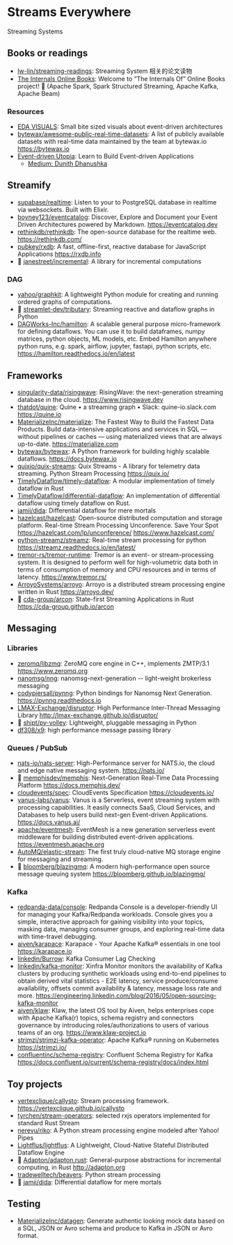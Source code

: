 # Streams Everywhere

Streaming Systems

## Books or readings

- [lw-lin/streaming-readings](https://github.com/lw-lin/streaming-readings):
  Streaming System 相关的论文读物
- [The Internals Online Books](https://books.japila.pl/): Welcome to “The
  Internals Of” Online Books project! 🤙 (Apache Spark, Spark Structured
  Streaming, Apache Kafka, Apache Beam)

### Resources

- [EDA VISUALS](https://serverlessland.com/event-driven-architecture/visuals):
  Small bite sized visuals about event-driven architectures
- [bytewax/awesome-public-real-time-datasets](https://github.com/bytewax/awesome-public-real-time-datasets):
  A list of publicly available datasets with real-time data maintained by the
  team at bytewax.io <https://bytewax.io>
- [Event-driven Utopia](https://www.eventdrivenutopia.com/): Learn to Build
  Event-driven Applications
  - [Medium: Dunith Dhanushka](https://dunith.medium.com/)

## Streamify

- [supabase/realtime](https://github.com/supabase/realtime): Listen to your to
  PostgreSQL database in realtime via websockets. Built with Elixir.
- [boyney123/eventcatalog](https://github.com/boyney123/eventcatalog): Discover,
  Explore and Document your Event Driven Architectures powered by Markdown.
  <https://eventcatalog.dev>
- [rethinkdb/rethinkdb](https://github.com/rethinkdb/rethinkdb): The open-source
  database for the realtime web. <https://rethinkdb.com/>
- [pubkey/rxdb](https://github.com/pubkey/rxdb): A fast, offline-first, reactive
  database for JavaScript Applications <https://rxdb.info>
- 📝 [janestreet/incremental](https://github.com/janestreet/incremental): A
  library for incremental computations

### DAG

- [yahoo/graphkit](https://github.com/yahoo/graphkit): A lightweight Python
  module for creating and running ordered graphs of computations.
- 📝 [streamlet-dev/tributary](https://github.com/streamlet-dev/tributary):
  Streaming reactive and dataflow graphs in Python
- [DAGWorks-Inc/hamilton](https://github.com/DAGWorks-Inc/hamilton): A scalable
  general purpose micro-framework for defining dataflows. You can use it to
  build dataframes, numpy matrices, python objects, ML models, etc. Embed
  Hamilton anywhere python runs, e.g. spark, airflow, jupyter, fastapi, python
  scripts, etc. <https://hamilton.readthedocs.io/en/latest>

## Frameworks

- [singularity-data/risingwave](https://github.com/singularity-data/risingwave):
  RisingWave: the next-generation streaming database in the cloud.
  <https://www.risingwave.dev>
- [thatdot/quine](https://github.com/thatdot/quine): Quine • a streaming graph •
  Slack: quine-io.slack.com <https://quine.io>
- [MaterializeInc/materialize](https://github.com/MaterializeInc/materialize):
  The Fastest Way to Build the Fastest Data Products. Build data-intensive
  applications and services in SQL — without pipelines or caches — using
  materialized views that are always up-to-date. <https://materialize.com>
- [bytewax/bytewax](https://github.com/bytewax/bytewax): A Python framework for
  building highly scalable dataflows. <https://docs.bytewax.io>
- [quixio/quix-streams](https://github.com/quixio/quix-streams): Quix Streams -
  A library for telemetry data streaming. Python Stream Processing
  <https://quix.io/>
- [TimelyDataflow/timely-dataflow](https://github.com/TimelyDataflow/timely-dataflow):
  A modular implementation of timely dataflow in Rust
- [TimelyDataflow/differential-dataflow](https://github.com/TimelyDataflow/differential-dataflow):
  An implementation of differential dataflow using timely dataflow on Rust.
- [jamii/dida](https://github.com/jamii/dida): Differential dataflow for mere
  mortals
- [hazelcast/hazelcast](https://github.com/hazelcast/hazelcast): Open-source
  distributed computation and storage platform. Real-time Stream Processing
  Unconference. Save Your Spot https://hazelcast.com/lp/unconference/
  <https://www.hazelcast.com/>
- [python-streamz/streamz](https://github.com/python-streamz/streamz): Real-time
  stream processing for python <https://streamz.readthedocs.io/en/latest/>
- [tremor-rs/tremor-runtime](https://github.com/tremor-rs/tremor-runtime):
  Tremor is an event- or stream-processing system. It is designed to perform
  well for high-volumetric data both in terms of consumption of memory and CPU
  resources and in terms of latency. <https://www.tremor.rs/>
- [ArroyoSystems/arroyo](https://github.com/ArroyoSystems/arroyo): Arroyo is a
  distributed stream processing engine written in Rust <https://arroyo.dev/>
- 📝 [cda-group/arcon](https://github.com/cda-group/arcon): State-first
  Streaming Applications in Rust <https://cda-group.github.io/arcon>

## Messaging

### Libraries

- [zeromq/libzmq](https://github.com/zeromq/libzmq): ZeroMQ core engine in C++,
  implements ZMTP/3.1 <https://www.zeromq.org>
- [nanomsg/nng](https://github.com/nanomsg/nng): nanomsg-next-generation --
  light-weight brokerless messaging
- [codypiersall/pynng](https://github.com/codypiersall/pynng): Python bindings
  for Nanomsg Next Generation. <https://pynng.readthedocs.io>
- [LMAX-Exchange/disruptor](https://github.com/LMAX-Exchange/disruptor): High
  Performance Inter-Thread Messaging Library
  <http://lmax-exchange.github.io/disruptor/>
- 📝 [shipt/py-volley](https://github.com/shipt/py-volley): Lightweight,
  pluggable messaging in Python
- [df308/x9](https://github.com/df308/x9): high performance message passing
  library

### Queues / PubSub

- [nats-io/nats-server](https://github.com/nats-io/nats-server):
  High-Performance server for NATS.io, the cloud and edge native messaging
  system. <https://nats.io/>
- 🌟 [memphisdev/memphis](https://github.com/memphisdev/memphis):
  Next-Generation Real-Time Data Processing Platform <https://docs.memphis.dev/>
- [cloudevents/spec](https://github.com/cloudevents/spec): CloudEvents
  Specification <https://cloudevents.io/>
- [vanus-labs/vanus](https://github.com/vanus-labs/vanus): Vanus is a
  Serverless, event streaming system with processing capabilities. It easily
  connects SaaS, Cloud Services, and Databases to help users build next-gen
  Event-driven Applications. <https://docs.vanus.ai/>
- [apache/eventmesh](https://github.com/apache/eventmesh): EventMesh is a new
  generation serverless event middleware for building distributed event-driven
  applications. <https://eventmesh.apache.org>
- [AutoMQ/elastic-stream](https://github.com/AutoMQ/elastic-stream): The first
  truly cloud-native MQ storage engine for messaging and streaming.
- 📝 [bloomberg/blazingmq](https://github.com/bloomberg/blazingmq): A modern
  high-performance open source message queuing system
  <https://bloomberg.github.io/blazingmq/>

### Kafka

- [redpanda-data/console](https://github.com/redpanda-data/console): Redpanda
  Console is a developer-friendly UI for managing your Kafka/Redpanda workloads.
  Console gives you a simple, interactive approach for gaining visibility into
  your topics, masking data, managing consumer groups, and exploring real-time
  data with time-travel debugging.
- [aiven/karapace](https://github.com/aiven/karapace): Karapace - Your Apache
  Kafka® essentials in one tool <https://karapace.io>
- [linkedin/Burrow](https://github.com/linkedin/Burrow): Kafka Consumer Lag
  Checking
- [linkedin/kafka-monitor](https://github.com/linkedin/kafka-monitor): Xinfra
  Monitor monitors the availability of Kafka clusters by producing synthetic
  workloads using end-to-end pipelines to obtain derived vital statistics - E2E
  latency, service produce/consume availability, offsets commit availability &
  latency, message loss rate and more.
  <https://engineering.linkedin.com/blog/2016/05/open-sourcing-kafka-monitor>
- [aiven/klaw](https://github.com/aiven/klaw): Klaw, the latest OS tool by
  Aiven, helps enterprises cope with Apache Kafka(r) topics, schema registry and
  connectors governance by introducing roles/authorizations to users of various
  teams of an org. <https://www.klaw-project.io>
- [strimzi/strimzi-kafka-operator](https://github.com/strimzi/strimzi-kafka-operator):
  Apache Kafka® running on Kubernetes <https://strimzi.io/>
- [confluentinc/schema-registry](https://github.com/confluentinc/schema-registry):
  Confluent Schema Registry for Kafka
  <https://docs.confluent.io/current/schema-registry/docs/index.html>

## Toy projects

- [vertexclique/callysto](https://github.com/vertexclique/callysto): Stream
  processing framework. <https://vertexclique.github.io/callysto>
- [tyrchen/stream-operators](https://github.com/tyrchen/stream-operators):
  selected rxjs operators implemented for standard Rust Stream
- [nerevu/riko](https://github.com/nerevu/riko): A Python stream processing
  engine modeled after Yahoo! Pipes
- [Lightflus/lightflus](https://github.com/Lightflus/lightflus): A Lightweight,
  Cloud-Native Stateful Distributed Dataflow Engine
- 📝 [Adapton/adapton.rust](https://github.com/Adapton/adapton.rust):
  General-purpose abstractions for incremental computing, in Rust
  <http://adapton.org>
- [tradewelltech/beavers](https://github.com/tradewelltech/beavers): Python
  stream processing
- 📝 [jamii/dida](https://github.com/jamii/dida): Differential dataflow for mere
  mortals

## Testing

- [MaterializeInc/datagen](https://github.com/MaterializeInc/datagen): Generate
  authentic looking mock data based on a SQL, JSON or Avro schema and produce to
  Kafka in JSON or Avro format.
